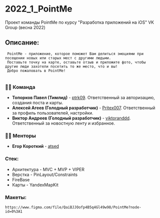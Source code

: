 # 2022_1_PointMe
Проект команды PointMe по курсу "Разработка приложений на iOS" VK Group (весна 2022)

## Описание:
     PointMe - приложение, которое поможет Вам делиться эмоциями при посещении новых или старых мест с другими людьми.
     Поставьте точку на карте, оставьте отзыв и приложите фото, чтобы другие люди захотели посетить то же место, что и вы!
     Добро пожаловать в PointMe!
          
### 👨‍💻 Команда
* **Топорков Павел (Тимлид)** - [ptrk09](https://github.com/ptrk09). Ответственный за авторизацию, создания поста и карты.
* **Алексей Агеев (Голодный разработчик)** - [Pritex007](https://github.com/Pritex007). Ответственный за профиль пользователей, настройки.
* **Виктор Андреев (Голодный разработчик)** - [viktoranddd](https://github.com/viktoranddd). Ответственный за новостную ленту и избранное.


### 🧑‍🏫 Менторы
* **Егор Короткий** - [atsed](https://github.com/atsed)

### Стек:
* Архитектура - MVC + MVP + VIPER
* Верстка - PinLayout/Constraints 
* FireBase
* Карты - YandexMapKit

### Макеты: 
    https://www.figma.com/file/QaiBJJOofp4B5q4Gl49w98/PointMe?node-id=0%3A1


